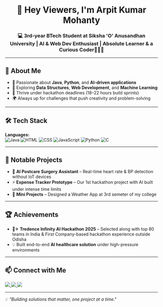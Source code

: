 <!-- Profile Header -->
<h1 align="center">👋 Hey Viewers, I'm Arpit Kumar Mohanty</h1>
<h3 align="center">💻 3rd-year BTech Student at Siksha 'O' Anusandhan University | AI & Web Dev Enthusiast | Absolute Learner & a Curious Coder👨‍💻🚀</h3>

---

## 🌟 About Me
- 🎯 Passionate about **Java**, **Python**, and **AI-driven applications**  
- 🧠 Exploring **Data Structures**, **Web Development**, and **Machine Learning**  
- 🏁 Thrive under hackathon deadlines (18–22 hours build sprints)  
- 🌍 Always up for challenges that push creativity and problem-solving

---

## 🛠 Tech Stack
**Languages:**  
![Java](https://img.shields.io/badge/Java-orange?logo=java&logoColor=white)
![HTML](https://img.shields.io/badge/HTML5-E34F26?logo=html5&logoColor=white)
![CSS](https://img.shields.io/badge/CSS3-1572B6?logo=css3&logoColor=white)
![JavaScript](https://img.shields.io/badge/JavaScript-F7DF1E?logo=javascript&logoColor=black)
![Python](https://img.shields.io/badge/Python-3776AB?logo=python&logoColor=white)
![C](https://img.shields.io/badge/C-00599C?logo=c&logoColor=white)

---

## 📌 Notable Projects
- 🏥 **AI Postcare Surgery Assistant** – Real-time heart rate & BP detection without IoT devices  
- ⚡ **Expense Tracker Prototype** – Our 1st hackathon project with AI built under intense time limits  
- 🔧 **Mini Projects** – Designed a Weather App at 3rd semeter of my college

---

## 🏆 Achievements
- 🥇✈ **Tredence Infinity AI Hackathon 2025** – Selected along with top 80 teams in India & First Company-based hackathon experience outside Odisha
- 💡 Built end-to-end **AI healthcare solution** under high-pressure environments  

---

## 📫 Connect with Me
<p>
<a href="https://www.linkedin.com/in/akmohanty0007/">
  <img src="https://img.shields.io/badge/LinkedIn-blue?logo=linkedin&logoColor=white" />
</a>
<a href="mailto:mohantyarpit39@gmail.com">
  <img src="https://img.shields.io/badge/Email-D14836?logo=gmail&logoColor=white" />
</a>
<a href="https://www.cloudskillsboost.google/public_profiles/c6eb0c61-2093-41ab-a887-a2b66a085186">
  <img src="https://img.shields.io/badge/Google%20Cloud%20Skills%20Boost-4285F4?logo=googlecloud&logoColor=white" />
</a>
</p>

---

💡 *"Building solutions that matter, one project at a time."*

